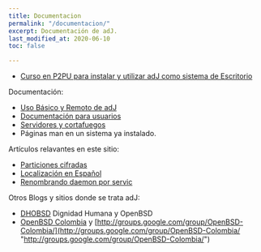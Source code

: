 ```yaml
---
title: Documentacion
permalink: "/documentacion/"
excerpt: Documentación de adJ.
last_modified_at: 2020-06-10
toc: false

---
```

* [Curso en P2PU para instalar y utilizar adJ como sistema de Escritorio](https://p2pu.org/es/groups/openbsd-adj-como-sistema-de-escritorio/)

Documentación:

* [Uso Básico y Remoto de adJ](http://pasosdejesus.github.io/basico_adJ/)
* [Documentación para usuarios](http://pasosdejesus.github.io/usuario_adJ/)
* [Servidores y cortafuegos](http://pasosdejesus.github.io/servidor_adJ/)
* Páginas man en un sistema ya instalado.

Artículos relavantes en este sitio:

* [Particiones cifradas](https://aprendiendo.pasosdejesus.org/particiones_cifradas.html/)
* [Localización en Español](https://aprendiendo.pasosdejesus.org/i18n.html/)
* [Renombrando daemon por servic](https://aprendiendo.pasosdejesus.org/Renombrando_Daemon_por_Servicio.html "Renombrando daemon por servicio")

Otros Blogs y sitios donde se trata adJ:

* [DHOBSD](https://dhobsd.pasosdejesus.org/) Dignidad Humana y OpenBSD
* [OpenBSD Colombia](https://web.archive.org/web/20160316072537/http://www.openbsdcolombia.org/) y [http://groups.google.com/group/OpenBSD-Colombia/](http://groups.google.com/group/OpenBSD-Colombia/ "http://groups.google.com/group/OpenBSD-Colombia/")